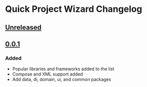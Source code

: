 <!-- Keep a Changelog guide -> https://keepachangelog.com -->

# Quick Project Wizard Changelog

## [Unreleased]

## [0.0.1]

### Added

- Popular libraries and frameworks added to the list
- Compose and XML support added
- Add data, di, domain, ui, and common packages

[Unreleased]: https://github.com/cnrture/QuickProjectWizard/compare/v0.0.1...HEAD
[0.0.1]: https://github.com/cnrture/QuickProjectWizard/commits/v0.0.1
